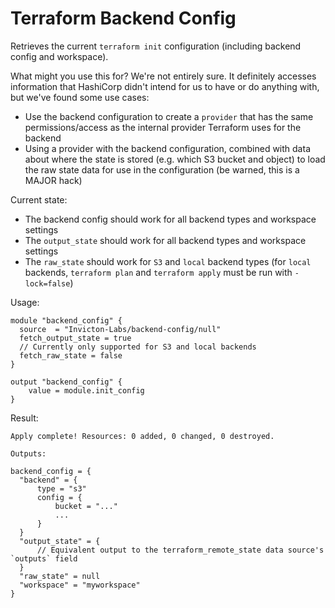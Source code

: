 # Terraform Backend Config
Retrieves the current `terraform init` configuration (including backend config and workspace).

What might you use this for? We're not entirely sure. It definitely accesses information that HashiCorp didn't intend for us to have or do anything with, but we've found some use cases:
- Use the backend configuration to create a `provider` that has the same permissions/access as the internal provider Terraform uses for the backend
- Using a provider with the backend configuration, combined with data about where the state is stored (e.g. which S3 bucket and object) to load the raw state data for use in the configuration (be warned, this is a MAJOR hack)

Current state:
- The backend config should work for all backend types and workspace settings
- The `output_state` should work for all backend types and workspace settings
- The `raw_state` should work for `S3` and `local` backend types (for `local` backends, `terraform plan` and `terraform apply` must be run with `-lock=false`)

Usage:
```
module "backend_config" {
  source  = "Invicton-Labs/backend-config/null"
  fetch_output_state = true
  // Currently only supported for S3 and local backends
  fetch_raw_state = false
}

output "backend_config" {
    value = module.init_config
}
```

Result:
```
Apply complete! Resources: 0 added, 0 changed, 0 destroyed.

Outputs:

backend_config = {
  "backend" = {
      type = "s3"
      config = {
          bucket = "..."
          ...
      }
  }
  "output_state" = {
      // Equivalent output to the terraform_remote_state data source's `outputs` field
  }
  "raw_state" = null
  "workspace" = "myworkspace"
}
```
